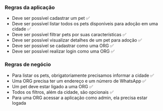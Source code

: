 ### Regras da aplicação

- Deve ser possível cadastrar um pet ✅
- Deve ser possível listar todos os pets disponíveis para adoção em uma cidade ✅
- Deve ser possível filtrar pets por suas características ✅
- Deve ser possível visualizar detalhes de um pet para adoção ✅
- Deve ser possível se cadastrar como uma ORG ✅
- Deve ser possível realizar login como uma ORG ✅

### Regras de negócio

- Para listar os pets, obrigatoriamente precisamos informar a cidade ✅
- Uma ORG precisa ter um endereço e um número de WhatsApp ✅
- Um pet deve estar ligado a uma ORG ✅
- Todos os filtros, além da cidade, são opcionais ✅
- Para uma ORG acessar a aplicação como admin, ela precisa estar logada